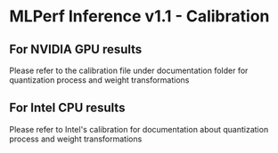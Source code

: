 # MLPerf Inference v1.1 - Calibration

 

## For NVIDIA GPU results

Please refer to the calibration file under documentation folder for quantization process and weight transformations


## For Intel CPU results

Please refer to Intel's calibration for documentation about quantization process and weight transformations